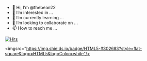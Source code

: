 - 👋 Hi, I’m @thebean22
- 👀 I’m interested in ...
- 🌱 I’m currently learning ...
- 💞️ I’m looking to collaborate on ...
- 📫 How to reach me ...

[![Hits](https://hits.seeyoufarm.com/api/count/incr/badge.svg?url=https%3A%2F%2Fgithub.com%2Fthebean22&count_bg=%235EA329&title_bg=%23FF8A8A&icon=&icon_color=%23FBEEEE&title=hits&edge_flat=false)](https://hits.seeyoufarm.com)

<imgsrc="https://img.shields.io/badge/HTML5-#302683?style=flat-square&logo=HTML5&logoColor=white"/></a>


<!---
thebean22/thebean22 is a ✨ special ✨ repository because its `README.md` (this file) appears on your GitHub profile.
You can click the Preview link to take a look at your changes.
--->
